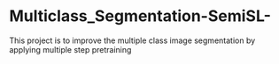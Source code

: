# Multiclass_Segmentation-SemiSL-
This project is to improve the multiple class image segmentation by applying multiple step pretraining
